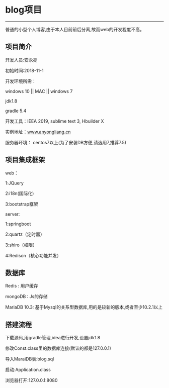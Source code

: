 # blog项目
------------------------------------
普通的小型个人博客,由于本人目前前后分离,故而web的开发程度不高。


项目简介
----------------------------

开发人员:安永亮 

初始时间:2018-11-1

开发环境所需：

windows 10 || MAC || windows 7

jdk1.8 

gradle 5.4

开发工具：IEEA 2019, sublime text 3, Hbuilder X

实例地址：www.anyongliang.cn 

服务器环境： centos7以上(为了安装DB方便,请选用7,推荐7.5)

项目集成框架
-----------------------------------
web：

1:JQuery

2:i18n(国际化)

3:bootstrap框架

server:

1:springboot

2:quartz（定时器）

3:shiro（权限）

4:Redison（核心功能并发）

数据库
-----------------------------------
Redis : 用户缓存

mongoDB : Js的存储

MariaDB 10.3: 基于Mysql的关系型数据库,用的是较新的版本,或者至少10.2.1以上

搭建流程
------------------------------------
下载源码,用gradle管理,idea进行开发,设置jdk1.8

修改Const.class里的数据库连接(默认的都是127.0.0.1)

导入MaraiDB表:blog.sql

启动:Application.class

浏览器打开:127.0.0.1:8080